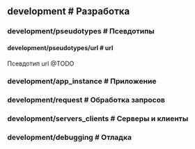 ## development # Разработка
### development/pseudotypes # Псевдотипы

#### development/pseudotypes/url # url

Псевдотип url @TODO

### development/app_instance # Приложение
### development/request # Обработка запросов
### development/servers_clients # Серверы и клиенты
### development/debugging # Отладка
